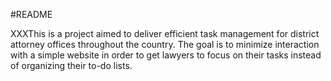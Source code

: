 #README

XXXThis is a project aimed to deliver efficient task management for district attorney offices throughout the country. The goal is to minimize interaction with a simple website in order to get lawyers to focus on their tasks instead of organizing their to-do lists.
